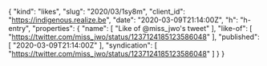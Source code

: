 {
  "kind": "likes",
  "slug": "2020/03/1sy8m",
  "client_id": "https://indigenous.realize.be",
  "date": "2020-03-09T21:14:00Z",
  "h": "h-entry",
  "properties": {
    "name": [
      "Like of @miss_jwo's tweet"
    ],
    "like-of": [
      "https://twitter.com/miss_jwo/status/1237124185123586048"
    ],
    "published": [
      "2020-03-09T21:14:00Z"
    ],
    "syndication": [
      "https://twitter.com/miss_jwo/status/1237124185123586048"
    ]
  }
}
